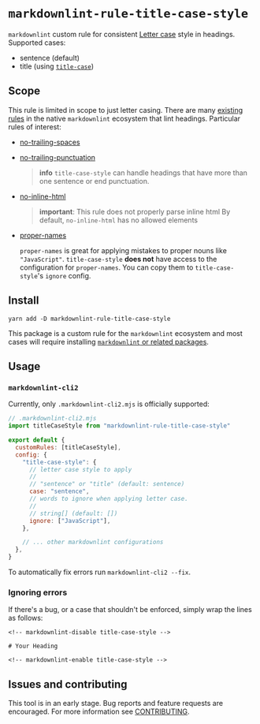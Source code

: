 # `markdownlint-rule-title-case-style`

`markdownlint` custom rule for consistent [Letter case] style in headings.
Supported cases:

- sentence (default)
- title (using [`title-case`](https://www.npmjs.com/package/title-case))

## Scope

This rule is limited in scope to just letter casing. There are many [existing
rules] in the native `markdownlint` ecosystem that lint headings. Particular
rules of interest:

- [no-trailing-spaces]

- [no-trailing-punctuation]

  > **info** `title-case-style` can handle headings that have more than one
  > sentence or end punctuation.

- [no-inline-html]

  > **important**: This rule does not properly parse inline html By default,
  > `no-inline-html` has no allowed elements

- [proper-names]

  `proper-names` is great for applying mistakes to proper nouns like
  `"JavaScript"`. `title-case-style` **does not** have access to the
  configuration for `proper-names`. You can copy them to `title-case-style`'s
  `ignore` config.

## Install

```shell
yarn add -D markdownlint-rule-title-case-style
```

This package is a custom rule for the `markdownlint` ecosystem and most cases
will require installing [`markdownlint` or related packages].

## Usage

### `markdownlint-cli2`

Currently, only `.markdownlint-cli2.mjs` is officially supported:

```mjs
// .markdownlint-cli2.mjs
import titleCaseStyle from "markdownlint-rule-title-case-style"

export default {
  customRules: [titleCaseStyle],
  config: {
    "title-case-style": {
      // letter case style to apply
      //
      // "sentence" or "title" (default: sentence)
      case: "sentence",
      // words to ignore when applying letter case.
      //
      // string[] (default: [])
      ignore: ["JavaScript"],
    },

    // ... other markdownlint configurations
  },
}
```

To automatically fix errors run `markdownlint-cli2 --fix`.

### Ignoring errors

If there's a bug, or a case that shouldn't be enforced, simply wrap the lines as
follows:

```text
<!-- markdownlint-disable title-case-style -->

# Your Heading

<!-- markdownlint-enable title-case-style -->
```

## Issues and contributing

This tool is in an early stage. Bug reports and feature requests are encouraged.
For more information see [CONTRIBUTING].

[Letter case]: https://en.wikipedia.org/wiki/Letter_case
[existing rules]: https://github.com/DavidAnson/markdownlint#rules--aliases
[no-trailing-spaces]:
  https://github.com/DavidAnson/markdownlint/blob/main/doc/md009.md
[no-trailing-punctuation]:
  https://github.com/DavidAnson/markdownlint/blob/main/doc/md026.md
[no-inline-html]:
  https://github.com/DavidAnson/markdownlint/blob/main/doc/md033.md
[proper-names]:
  https://github.com/DavidAnson/markdownlint/blob/main/doc/md044.md
[`markdownlint` or related packages]:
  https://github.com/DavidAnson/markdownlint#related
[CONTRIBUTING]:
  https://github.com/greyscaled/markdownlint-rule-title-case-style/blob/main/.github/CONTRIBUTING.md
